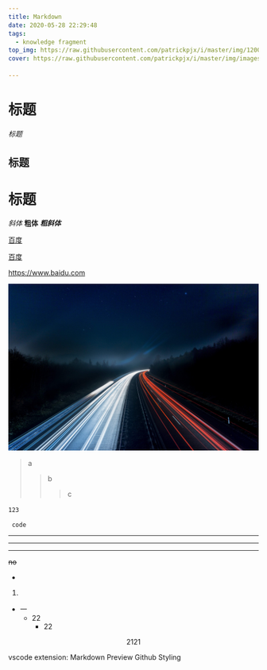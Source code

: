 ```yaml
---
title: Markdown
date: 2020-05-28 22:29:48
tags: 
  - knowledge fragment
top_img: https://raw.githubusercontent.com/patrickpjx/i/master/img/1200px-Markdown-mark.svg.png
cover: https://raw.githubusercontent.com/patrickpjx/i/master/img/images.png

---
```

# 标题
###### 标题


标题
-------

标题
==========

*斜体*
**粗体**
***粗斜体***

[百度](https://www.baidu.com)

[百度][b]


<https://www.baidu.com>


![light](https://raw.githubusercontent.com/patrickpjx/i/master/img/light-trails-on-highway-at-night-315938%20(1).jpg "湿滑的公路")



[b]:https://www.baidu.com


>a
>>b
>>>c

`123`


```
 code
```


******

----

____

~~no~~

*


1. 

* 一    
  * 22
    * 22

<div align=center>
    2121
</div>




vscode extension: Markdown Preview Github Styling


